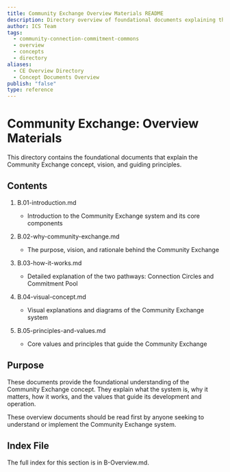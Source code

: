 ```yaml
---
title: Community Exchange Overview Materials README
description: Directory overview of foundational documents explaining the Community Exchange concept, vision, and guiding principles
author: ICS Team
tags:
  - community-connection-commitment-commons
  - overview
  - concepts
  - directory
aliases:
  - CE Overview Directory
  - Concept Documents Overview
publish: "false"
type: reference
---
```


# Community Exchange: Overview Materials

This directory contains the foundational documents that explain the Community Exchange concept, vision, and guiding principles.

## Contents

1. B.01-introduction.md
   - Introduction to the Community Exchange system and its core components

2. B.02-why-community-exchange.md
   - The purpose, vision, and rationale behind the Community Exchange

3. B.03-how-it-works.md
   - Detailed explanation of the two pathways: Connection Circles and Commitment Pool

4. B.04-visual-concept.md
   - Visual explanations and diagrams of the Community Exchange system

5. B.05-principles-and-values.md
   - Core values and principles that guide the Community Exchange

## Purpose

These documents provide the foundational understanding of the Community Exchange concept. They explain what the system is, why it matters, how it works, and the values that guide its development and operation.

These overview documents should be read first by anyone seeking to understand or implement the Community Exchange system.

## Index File

The full index for this section is in B-Overview.md.